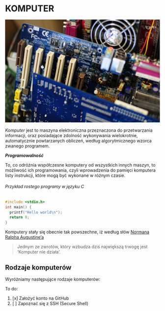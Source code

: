 # KOMPUTER

![komputer](komputer1.jpg)

 *Komputer* jest to maszyna elektroniczna przeznaczona do przetwarzania informacji, oraz posiadające zdolność wykonywania wielokrotnie, automatycznie powtarzanych obliczeń, według algorytmicznego wzorca zwanego programem.

**_Programowalność_**

To, co odróżnia współczesne komputery od wszystkich innych maszyn, to możliwość ich programowania, czyli wprowadzenia do pamięci komputera listy instrukcji, które mogą być wykonane w różnym czasie.

###### Przykład rostego programy w języku C

```c
#include <stdio.h>
int main() {
  printf("Hello world\n");
  return 0;
}
```

Komputery stały się obecnie tak powszechne, iż według słów [Normana Ralpha Augustine’a](https://www.brainyquote.com/quotes/authors/n/norman_ralph_augustine.html)

> Jednym ze zwrotów, który wzbudza dziś największą trwogę jest ‘Komputer nie działa’.

## Rodzaje komputerów

Wyróżniamy następujące rodzaje komputerów:



To do:

1. [x] Założyć konto na GitHub
2. [ ] Zapoznać się z SSH (Secure Shell)
